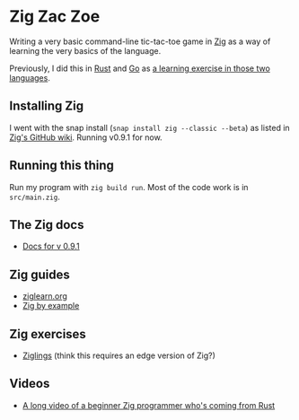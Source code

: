 # Zig Zac Zoe

Writing a very basic command-line tic-tac-toe game in [Zig](https://ziglang.org) as a way of learning the very basics of the language.

Previously, I did this in [Rust](https://github.com/sts10/rusty-tac) and [Go](https://github.com/sts10/tic-tac-go) as [a learning exercise in those two languages](https://sts10.github.io/2017/11/18/trying-go-and-rust.html).

## Installing Zig
I went with the snap install (`snap install zig --classic --beta`) as listed in [Zig's GitHub wiki](https://github.com/ziglang/zig/wiki/Install-Zig-from-a-Package-Manager). Running v0.9.1 for now.

## Running this thing

Run my program with `zig build run`. Most of the code work is in `src/main.zig`.

## The Zig docs
* [Docs for v 0.9.1](https://ziglang.org/documentation/0.9.1/)
<!-- https://ziglang.org/documentation/master/std/#root -->

## Zig guides
* [ziglearn.org](https://ziglearn.org/)
* [Zig by example](https://zig-by-example.com/)

## Zig exercises
* [Ziglings](https://github.com/ratfactor/ziglings) (think this requires an edge version of Zig?)

## Videos
* [A long video of a beginner Zig programmer who's coming from Rust](https://www.youtube.com/watch?v=O4UYT-brgrc)
